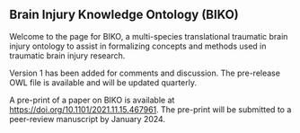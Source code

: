 ## Brain Injury Knowledge Ontology (BIKO)
Welcome to the page for BIKO, a multi-species translational traumatic brain injury ontology to assist in formalizing concepts and methods used in traumatic brain injury research. 

Version 1 has been added for comments and discussion. The pre-release OWL file is available and will be updated quarterly.

A pre-print of a paper on BIKO is available at https://doi.org/10.1101/2021.11.15.467961. The pre-print will be submitted to a peer-review manuscript by January 2024. 

